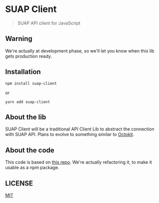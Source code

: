 # SUAP Client

> SUAP API client for JavaScript

## Warning
We're actually at development phase, so we'll let you know when this lib gets production ready.

## Installation
``` npm install suap-client ```

or

``` yarn add suap-client ```

## About the lib

SUAP Client will be a traditional API Client Lib to abstract the connection with SUAP API. Plans to evolve to something similar to [Octokit](https://github.com/octokit/rest.js/).

## About the code

This code is based on [this repo](https://github.com/ifrn-oficial/cliente_suap_javascript). We're actually refactoring it, to make it usable as a npm package.

## LICENSE

[MIT](LICENSE)

